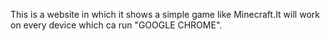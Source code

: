 This is a website in which it shows a simple game like Minecraft.It will work on every device which ca run "GOOGLE CHROME".
